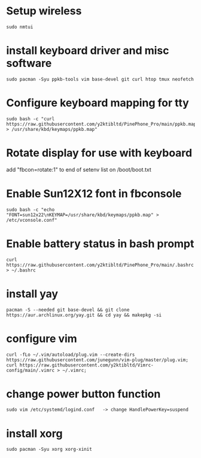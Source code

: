 # Setup wireless
    sudo nmtui

# install keyboard driver and misc software
    sudo pacman -Syu ppkb-tools vim base-devel git curl htop tmux neofetch
    
# Configure keyboard mapping for tty
    sudo bash -c "curl https://raw.githubusercontent.com/y2ktibltd/PinePhone_Pro/main/ppkb.map > /usr/share/kbd/keymaps/ppkb.map"
    
# Rotate display for use with keyboard
 add "fbcon=rotate:1" to end of setenv list on /boot/boot.txt
    
# Enable Sun12X12 font in fbconsole
    sudo bash -c "echo "FONT=sun12x22\nKEYMAP=/usr/share/kbd/keymaps/ppkb.map" > /etc/vconsole.conf"

# Enable battery status in bash prompt
    curl https://raw.githubusercontent.com/y2ktibltd/PinePhone_Pro/main/.bashrc > ~/.bashrc

# install yay
    pacman -S --needed git base-devel && git clone https://aur.archlinux.org/yay.git && cd yay && makepkg -si

# configure vim
    curl -fLo ~/.vim/autoload/plug.vim --create-dirs https://raw.githubusercontent.com/junegunn/vim-plug/master/plug.vim;
    curl https://raw.githubusercontent.com/y2ktibltd/Vimrc-config/main/.vimrc > ~/.vimrc;

# change power button function
    sudo vim /etc/systemd/logind.conf   -> change HandlePowerKey=suspend

# install xorg
    sudo pacman -Syu xorg xorg-xinit
    
